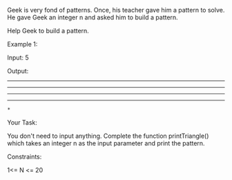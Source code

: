 Geek is very fond of patterns. Once, his teacher gave him a  pattern to solve. He gave Geek an integer n and asked him to build a pattern.

Help Geek to build a pattern.

 

Example 1:

Input: 5

Output:

*********
 *******
  *****
   ***
    *

Your Task:

You don't need to input anything. Complete the function printTriangle() which takes  an integer n  as the input parameter and print the pattern.

Constraints:

1<= N <= 20
